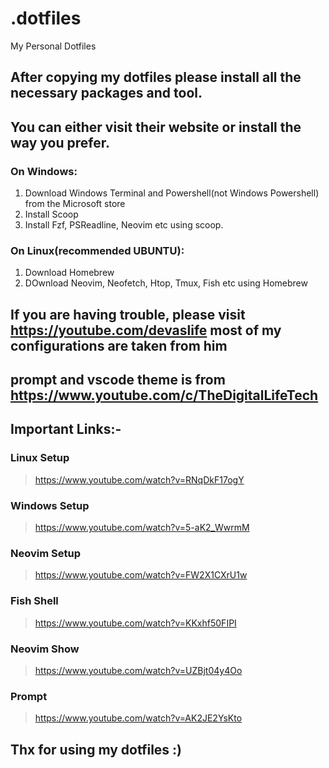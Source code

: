 # .dotfiles
My Personal Dotfiles

## After copying my dotfiles please install all the necessary packages and tool.

## You can either visit their website or install the way you prefer.

### On Windows:
  1) Download Windows Terminal and Powershell(not Windows Powershell) from the Microsoft store 
  2) Install Scoop
  3) Install Fzf, PSReadline, Neovim etc using scoop.
  
 ### On Linux(recommended UBUNTU):
   1) Download Homebrew
   2) DOwnload Neovim, Neofetch, Htop, Tmux, Fish etc using Homebrew
   
   
## If you are having trouble, please visit https://youtube.com/devaslife most of my configurations are taken from him
## prompt and vscode theme is from https://www.youtube.com/c/TheDigitalLifeTech

## Important Links:-
  ### Linux Setup 
  > https://www.youtube.com/watch?v=RNqDkF17ogY
  ### Windows Setup 
  > https://www.youtube.com/watch?v=5-aK2_WwrmM
  ### Neovim Setup 
  > https://www.youtube.com/watch?v=FW2X1CXrU1w
  ### Fish Shell 
  > https://www.youtube.com/watch?v=KKxhf50FIPI
  ### Neovim Show 
  > https://www.youtube.com/watch?v=UZBjt04y4Oo
  ### Prompt 
  > https://www.youtube.com/watch?v=AK2JE2YsKto

## Thx for using my dotfiles :)
